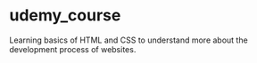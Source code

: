 # udemy_course
Learning basics of HTML and CSS to understand more about the development process of websites.
